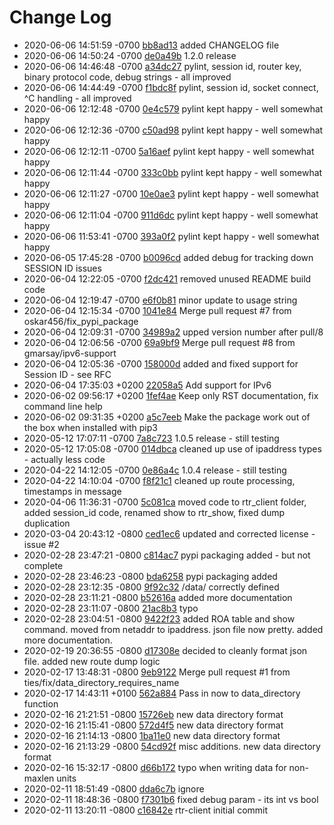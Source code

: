 # Change Log

 - 2020-06-06 14:51:59 -0700 [bb8ad13](commit/bb8ad13e51881ad7f81d9f135940e9b781f72446) added CHANGELOG file
 - 2020-06-06 14:50:24 -0700 [de0a49b](commit/de0a49bcb8a46a1b9b82dc5580ee54012b41c5c3) 1.2.0 release
 - 2020-06-06 14:46:48 -0700 [a34dc27](commit/a34dc2711d5d1f0c9c9682152f04fbf376939c27) pylint, session id, router key, binary protocol code, debug strings  - all improved
 - 2020-06-06 14:44:49 -0700 [f1bdc8f](commit/f1bdc8f5a90b1adbc77aa9cbe69faab34774b9a1) pylint, session id, socket connect, ^C handling - all improved
 - 2020-06-06 12:12:48 -0700 [0e4c579](commit/0e4c5798b13c468c60d58811a8890b555d078c78) pylint kept happy - well somewhat happy
 - 2020-06-06 12:12:36 -0700 [c50ad98](commit/c50ad98a2e361e5e858374006422dabaa8d35001) pylint kept happy - well somewhat happy
 - 2020-06-06 12:12:11 -0700 [5a16aef](commit/5a16aeffb4e0aec28debe1b6b7ae40eaafaee48c) pylint kept happy - well somewhat happy
 - 2020-06-06 12:11:44 -0700 [333c0bb](commit/333c0bb67bdb3a7e2aae6285aec65d4792d07a6d) pylint kept happy - well somewhat happy
 - 2020-06-06 12:11:27 -0700 [10e0ae3](commit/10e0ae321621073a5e5a608cdb235074eaa0d9e3) pylint kept happy - well somewhat happy
 - 2020-06-06 12:11:04 -0700 [911d6dc](commit/911d6dc445793b2be2398cb1a77c01f4e2857e6c) pylint kept happy - well somewhat happy
 - 2020-06-06 11:53:41 -0700 [393a0f2](commit/393a0f2f214ab2eb2364d3ab2fb4e3c721dcdbe8) pylint kept happy - well somewhat happy
 - 2020-06-05 17:45:28 -0700 [b0096cd](commit/b0096cdce6adb617f7d3b59dd978cb8232dec53d) added debug for tracking down SESSION ID issues
 - 2020-06-04 12:22:05 -0700 [f2dc421](commit/f2dc421cc121079952f4237a78bbd7d7989aa920) removed unused README build code
 - 2020-06-04 12:19:47 -0700 [e6f0b81](commit/e6f0b8179c25b78f64ad0369636d890eed0572d0) minor update to usage string
 - 2020-06-04 12:15:34 -0700 [1041e84](commit/1041e84165d6edb46c6d93cfd005873da6cad500) Merge pull request #7 from oskar456/fix_pypi_package
 - 2020-06-04 12:09:31 -0700 [34989a2](commit/34989a22208d9f2689a3ca0dea692b28af70f833) upped version number after pull/8
 - 2020-06-04 12:06:56 -0700 [69a9bf9](commit/69a9bf9372e74c3aabfc63ee716cc4e854a01cba) Merge pull request #8 from gmarsay/ipv6-support
 - 2020-06-04 12:05:36 -0700 [158000d](commit/158000d84e9c4ae3f6ed880565d3310d850f8442) added and fixed support for Session ID - see RFC
 - 2020-06-04 17:35:03 +0200 [22058a5](commit/22058a560d0f6b603e17664b5318ad396f982cc0) Add support for IPv6
 - 2020-06-02 09:56:17 +0200 [1fef4ae](commit/1fef4aee3595426debd3f91951c5e3806439fccf) Keep only RST documentation, fix command line help
 - 2020-06-02 09:31:35 +0200 [a5c7eeb](commit/a5c7eeb87ddeebe22ed0586c9e29c0d67224851c) Make the package work out of the box when installed with pip3
 - 2020-05-12 17:07:11 -0700 [7a8c723](commit/7a8c7234b5e13b26513cb46b4c59306b26d8653c) 1.0.5 release - still testing
 - 2020-05-12 17:05:08 -0700 [014dbca](commit/014dbca6cf5a0dbdf0e94ff4d30cb1350572bb15) cleaned up use of ipaddress types - actually less code
 - 2020-04-22 14:12:05 -0700 [0e86a4c](commit/0e86a4c911e9d28a257b33762fde734ad08ef9fe) 1.0.4 release - still testing
 - 2020-04-22 14:10:04 -0700 [f8f21c1](commit/f8f21c11f7cb73ecda0e473c9305648f8509b9f4) cleaned up route processing, timestamps in message
 - 2020-04-06 11:36:31 -0700 [5c081ca](commit/5c081ca8f5935b69c5265e5f9fe76d112aaa36d4) moved code to rtr_client folder, added session_id code, renamed show to rtr_show, fixed dump duplication
 - 2020-03-04 20:43:12 -0800 [ced1ec6](commit/ced1ec6aa29931d93ecbfc2fcc2d2c993ab08e68) updated and corrected license - issue #2
 - 2020-02-28 23:47:21 -0800 [c814ac7](commit/c814ac7a198393ef0b3a2f7f73253006a81c80e4) pypi packaging added - but not complete
 - 2020-02-28 23:46:23 -0800 [bda6258](commit/bda62580f177e99d6e2c6bfcec72fdcdec5efa35) pypi packaging added
 - 2020-02-28 23:12:35 -0800 [9f92c32](commit/9f92c32d46c388883558a63e895e5b9d9e53a9e2) /data/ correctly defined
 - 2020-02-28 23:11:21 -0800 [b52616a](commit/b52616a092d70701ca1ac4bebeed6f10dfca2204) added more documentation
 - 2020-02-28 23:11:07 -0800 [21ac8b3](commit/21ac8b353b2dca6805735aa2f1a35a276c922a5d) typo
 - 2020-02-28 23:04:51 -0800 [9422f23](commit/9422f23857b97e7fe863eb2a02b1dae4c65fe2c7) added ROA table and show command. moved from netaddr to ipaddress. json file now pretty. added more documentation.
 - 2020-02-19 20:36:55 -0800 [d17308e](commit/d17308e0e2c32163c7d68c0e52bcc582e6bb9a18) decided to cleanly format json file. added new route dump logic
 - 2020-02-17 13:48:31 -0800 [9eb9122](commit/9eb9122bd2ba057c60fe4d96af00324d4225d2f9) Merge pull request #1 from ties/fix/data_directory_requires_name
 - 2020-02-17 14:43:11 +0100 [562a884](commit/562a884efff0691e7b86ead20883b5d7d4039d51) Pass in now to data_directory function
 - 2020-02-16 21:21:51 -0800 [15726eb](commit/15726ebaf5e293e212794de1f7487ac337ea1bf8) new data directory format
 - 2020-02-16 21:15:41 -0800 [572d4f5](commit/572d4f5fbca11f1a704ce34782f9b89a691a8a77) new data directory format
 - 2020-02-16 21:14:13 -0800 [1ba11e0](commit/1ba11e096b698f9a8b63be48a5995624cb75cf58) new data directory format
 - 2020-02-16 21:13:29 -0800 [54cd92f](commit/54cd92fece84b05d52044ed4cea5c3f8f8b8f9cd) misc additions. new data directory format
 - 2020-02-16 15:32:17 -0800 [d66b172](commit/d66b1728e134db39f556f4102db9aa743a0badc2) typo when writing data for non-maxlen units
 - 2020-02-11 18:51:49 -0800 [dda6c7b](commit/dda6c7b17e6b825fd55adaae7afbc80cc2071822) ignore
 - 2020-02-11 18:48:36 -0800 [f7301b6](commit/f7301b6f4b1488d31083475f273f789d7dbc0c03) fixed debug param - its int vs bool
 - 2020-02-11 13:20:11 -0800 [c16842e](commit/c16842e58421174a407e552e3502ab0db873f43f) rtr-client initial commit
